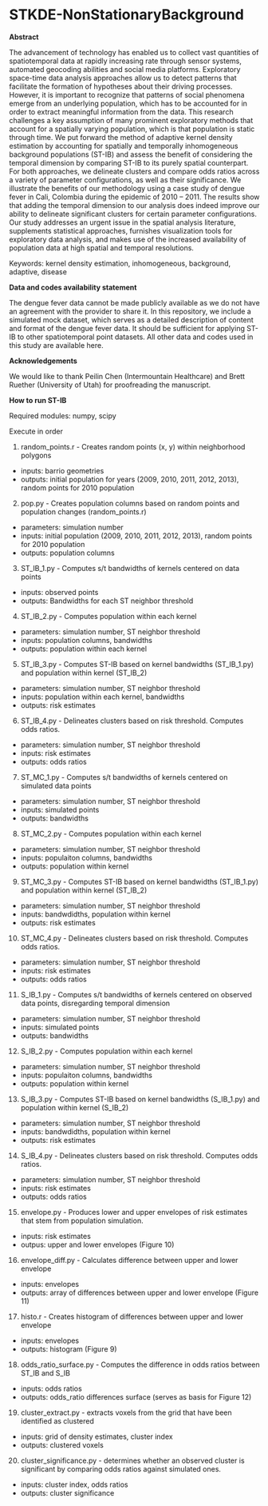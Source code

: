 # STKDE-NonStationaryBackground

<b>Abstract</b>

The advancement of technology has enabled us to collect vast quantities of spatiotemporal data at rapidly increasing rate through sensor systems, automated geocoding abilities and social media platforms. Exploratory space-time data analysis approaches allow us to detect patterns that facilitate the formation of hypotheses about their driving processes. However, it is important to recognize that patterns of social phenomena emerge from an underlying population, which has to be accounted for in order to extract meaningful information from the data. This research challenges a key assumption of many prominent exploratory methods that account for a spatially varying population, which is that population is static through time. We put forward the method of adaptive kernel density estimation by accounting for spatially and temporally inhomogeneous background populations (ST-IB) and assess the benefit of considering the temporal dimension by comparing ST-IB to its purely spatial counterpart. For both approaches, we delineate clusters and compare odds ratios across a variety of parameter configurations, as well as their significance. We illustrate the benefits of our methodology using a case study of dengue fever in Cali, Colombia during the epidemic of 2010 – 2011. The results show that adding the temporal dimension to our analysis does indeed improve our ability to delineate significant clusters for certain parameter configurations. Our study addresses an urgent issue in the spatial analysis literature, supplements statistical approaches, furnishes visualization tools for exploratory data analysis, and makes use of the increased availability of population data at high spatial and temporal resolutions. 

Keywords: kernel density estimation, inhomogeneous, background, adaptive, disease

<b>Data and codes availability statement</b>

The dengue fever data cannot be made publicly available as we do not have an agreement with the provider to share it.  In this repository, we include a simulated mock dataset, which serves as a detailed description of content and format of the dengue fever data. It should be sufficient for applying ST-IB to other spatiotemporal point datasets. All other data and codes used in this study are available here.

<b>Acknowledgements</b>

We would like to thank Peilin Chen (Intermountain Healthcare) and Brett Ruether (University of Utah) for proofreading the manuscript.

<b>How to run ST-IB</b>

Required modules: numpy, scipy

Execute in order

01. random_points.r - Creates random points (x, y) within neighborhood polygons 
   - inputs: barrio geometries 
   - outputs: initial population for years (2009, 2010, 2011, 2012, 2013), random points for 2010 population
   
02. pop.py - Creates population columns based on random points and population changes (random_points.r)
   - parameters: simulation number
   - inputs: initial population (2009, 2010, 2011, 2012, 2013), random points for 2010 population
   - outputs: population columns 

03. ST_IB_1.py - Computes s/t bandwidths of kernels centered on data points
   - inputs: observed points
   - outputs: Bandwidths for each ST neighbor threshold

04. ST_IB_2.py - Computes population within each kernel
   - parameters: simulation number, ST neighbor threshold
   - inputs: population columns, bandwidths
   - outputs: population within each kernel

05. ST_IB_3.py - Computes ST-IB based on kernel bandwidths (ST_IB_1.py) and population within kernel (ST_IB_2)
   - parameters: simulation number, ST neighbor threshold
   - inputs: population within each kernel, bandwidths
   - outputs: risk estimates

06. ST_IB_4.py - Delineates clusters based on risk threshold. Computes odds ratios.
   - parameters: simulation number, ST neighbor threshold
   - inputs: risk estimates
   - outputs: odds ratios

07. ST_MC_1.py - Computes s/t bandwidths of kernels centered on simulated data points
   - parameters: simulation number, ST neighbor threshold
   - inputs: simulated points
   - outputs: bandwidths

08. ST_MC_2.py - Computes population within each kernel
   - parameters: simulation number, ST neighbor threshold
   - inputs: populaiton columns, bandwidths
   - outputs: population within kernel

09. ST_MC_3.py - Computes ST-IB based on kernel bandwidths (ST_IB_1.py) and population within kernel (ST_IB_2)
   - parameters: simulation number, ST neighbor threshold
   - inputs: bandwdidths, population within kernel
   - outputs: risk estimates

10. ST_MC_4.py - Delineates clusters based on risk threshold. Computes odds ratios.
   - parameters: simulation number, ST neighbor threshold
   - inputs: risk estimates
   - outputs: odds ratios
    
11. S_IB_1.py - Computes s/t bandwidths of kernels centered on observed data points, disregarding temporal dimension
   - parameters: simulation number, ST neighbor threshold
   - inputs: simulated points
   - outputs: bandwidths

12. S_IB_2.py - Computes population within each kernel
   - parameters: simulation number, ST neighbor threshold
   - inputs: populaiton columns, bandwidths
   - outputs: population within kernel

13. S_IB_3.py - Computes ST-IB based on kernel bandwidths (S_IB_1.py) and population within kernel (S_IB_2)
   - parameters: simulation number, ST neighbor threshold
   - inputs: bandwdidths, population within kernel
   - outputs: risk estimates

14. S_IB_4.py - Delineates clusters based on risk threshold. Computes odds ratios.
   - parameters: simulation number, ST neighbor threshold
   - inputs: risk estimates
   - outputs: odds ratios
   
15. envelope.py - Produces lower and upper envelopes of risk estimates that stem from population simulation.
   - inputs: risk estimates
   - outpus: upper and lower envelopes (Figure 10)
 
16. envelope_diff.py - Calculates difference between upper and lower envelope
   - inputs: envelopes
   - outputs: array of differences between upper and lower envelope (Figure 11)

17. histo.r - Creates histogram of differences between upper and lower envelope
   - inputs: envelopes
   - outputs: histogram (Figure 9)

18. odds_ratio_surface.py - Computes the difference in odds ratios between ST_IB and S_IB
   - inputs: odds ratios
   - outputs: odds_ratio differences surface (serves as basis for Figure 12)

19. cluster_extract.py - extracts voxels from the grid that have been identified as clustered
   - inputs: grid of density estimates, cluster index
   - outputs: clustered voxels

20. cluster_significance.py - determines whether an observed cluster is significant by comparing odds ratios against simulated ones.
   - inputs: cluster index, odds ratios
   - outputs: cluster significance
